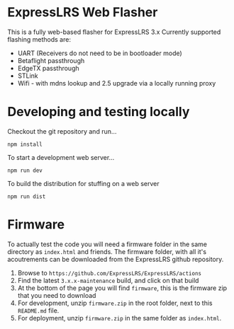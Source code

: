 # ExpressLRS Web Flasher

This is a fully web-based flasher for ExpressLRS 3.x
Currently supported flashing methods are:
- UART (Receivers do not need to be in bootloader mode)
- Betaflight passthrough
- EdgeTX passthrough
- STLink
- Wifi - with mdns lookup and 2.5 upgrade via a locally running proxy

# Developing and testing locally

Checkout the git repository and run...
```
npm install
```
To start a development web server...
```
npm run dev
```
To build the distribution for stuffing on a web server
```
npm run dist
```
# Firmware
To actually test the code you will need a firmware folder in the same directory as `index.html` and friends.
The firmware folder, with all it's acoutrements can be downloaded from the ExpressLRS github repository.
1. Browse to `https://github.com/ExpressLRS/ExpressLRS/actions`
2. Find the latest `3.x.x-maintenance` build, and click on that build
3. At the bottom of the page you will find `firmware`, this is the firmware zip that you need to download
4. For development, unzip `firmware.zip` in the root folder, next to this `README.md` file.
5. For deployment, unzip `firmware.zip` in the same folder as `index.html`.
